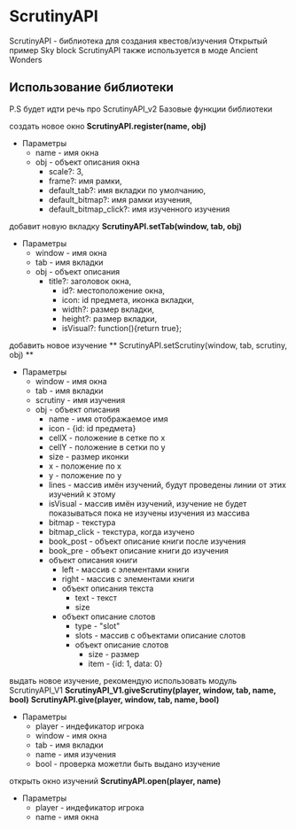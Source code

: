 # ScrutinyAPI

ScrutinyAPI - библиотека для создания квестов/изучения 
Открытый пример Sky block
ScrutinyAPI также используется в моде Ancient Wonders 

## Использование библиотеки 
P.S будет идти речь про ScrutinyAPI_v2
Базовые функции библиотеки

создать новое окно
**ScrutinyAPI.register(name, obj)**
+ Параметры 
  + name - имя окна
  + obj - объект описания окна
    + scale?: 3, 
    + frame?: имя рамки, 
    + default_tab?: имя вкладки по умолчанию,
    + default_bitmap?: имя рамки изучения,
    + default_bitmap_click?: имя изученного изучения 
  
добавит новую вкладку 
**ScrutinyAPI.setTab(window, tab, obj)**
+ Параметры 
  + window - имя окна
  + tab - имя вкладки
  + obj - объект описания 
    + title?: заголовок окна,
		+ id?: местоположение окна,
		+ icon: id предмета, иконка вкладки,
		+ width?: размер вкладки,
		+ height?: размер вкладки,
		+ isVisual?: function(){return true};
		
добавить новое изучение 
** ScrutinyAPI.setScrutiny(window, tab, scrutiny, obj) **
+ Параметры 
  + window - имя окна
  + tab - имя вкладки 
  + scrutiny - имя изучения 
  + obj - объект описания
    + name - имя отображаемое имя
    + icon - {id: id предмета} 
    + cellX - положение в сетке по x
    + cellY - положение в сетки по y
    + size - размер иконки
    + x - положение по x
    + y - положение по y
    + lines - массив имён изучений, будут проведены линии от этих изучений к этому
    + isVisual - массив имён изучений, изучение не будет показываться пока не изучены изучения из массива 
    + bitmap - текстура
    + bitmap_click - текстура, когда изучено 
    + book_post - объект описание книги после изучения 
    + book_pre - объект описание книги до изучения 
    + объект описания книги 
      + left - массив с элементами книги 
      + right - массив с элементами книги 
      + объект описания текста
        + text - текст
        + size
      + объект описание слотов
        + type - "slot"
        + slots - массив с объектами описание слотов
        + объект описание слотов
          + size - размер
          + item - {id: 1, data: 0}

выдать новое изучение, рекомендую использовать модуль ScrutinyAPI_V1
**ScrutinyAPI_V1.giveScrutiny(player, window, tab, name, bool)**
**ScrutinyAPI.give(player, window, tab, name, bool)**
+ Параметры 
  + player - индефикатор игрока
  + window - имя окна
  + tab - имя вкладки
  + name - имя изучения 
  + bool - проверка можетли быть выдано изучение 
  
открыть окно изучений 
**ScrutinyAPI.open(player, name)**
* Параметры 
  * player - индефикатор игрока 
  * name - имя окна